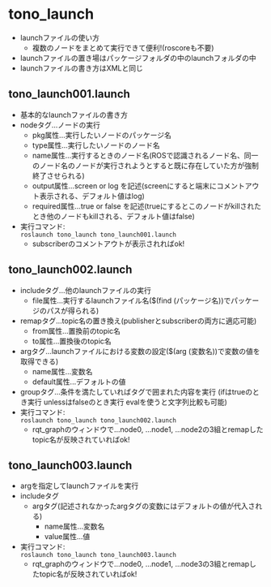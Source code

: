 # tono_launch
- launchファイルの使い方
    - 複数のノードをまとめて実行できて便利!(roscoreも不要)
- launchファイルの置き場はパッケージフォルダの中のlaunchフォルダの中
- launchファイルの書き方はXMLと同じ

## tono_launch001.launch
- 基本的なlaunchファイルの書き方
- nodeタグ...ノードの実行
    - pkg属性...実行したいノードのパッケージ名
    - type属性...実行したいノードのノード名
    - name属性...実行するときのノード名(ROSで認識されるノード名、同一のノード名のノードが実行されようとすると既に存在していた方が強制終了させられる)
    - output属性...screen or log を記述(screenにすると端末にコメントアウト表示される、デフォルト値はlog)
    - required属性...true or false を記述(trueにするとこのノードがkillされたとき他のノードもkillされる、デフォルト値はfalse)
- 実行コマンド:  
`roslaunch tono_launch tono_launch001.launch`
    - subscriberのコメントアウトが表示されればok!

## tono_launch002.launch
- includeタグ...他のlaunchファイルの実行
    - file属性...実行するlaunchファイル名($(find (パッケージ名))でパッケージのパスが得られる)
- remapタグ...topic名の置き換え(publisherとsubscriberの両方に適応可能)
    - from属性...置換前のtopic名
    - to属性...置換後のtopic名
- argタグ...launchファイルにおける変数の設定($(arg (変数名))で変数の値を取得できる)
    - name属性...変数名
    - default属性...デフォルトの値
- groupタグ...条件を満たしていればタグで囲まれた内容を実行 (ifはtrueのとき実行 unlessはfalseのとき実行 evalを使うと文字列比較も可能)
- 実行コマンド:  
`roslaunch tono_launch tono_launch002.launch`
    - rqt_graphのウィンドウで...node0, ...node1, ...node2の3組とremapしたtopic名が反映されていればok!

## tono_launch003.launch
- argを指定してlaunchファイルを実行
- includeタグ
    - argタグ(記述されなかったargタグの変数にはデフォルトの値が代入される)
        - name属性...変数名
        - value属性...値
- 実行コマンド:  
`roslaunch tono_launch tono_launch003.launch`
    - rqt_graphのウィンドウで...node0, ...node1, ...node3の3組とremapしたtopic名が反映されていればok!